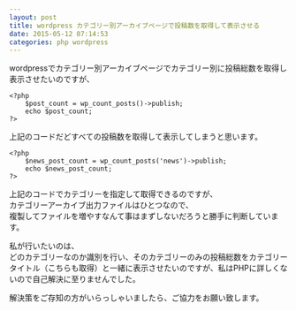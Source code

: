 ```yaml
---
layout: post
title: wordpress カテゴリー別アーカイブページで投稿数を取得して表示させる
date: 2015-05-12 07:14:53
categories: php wordpress
---
```

<p>wordpressでカテゴリー別アーカイブページでカテゴリー別に投稿総数を取得し表示させたいのですが、</p>

<pre><code>&lt;?php 
    $post_count = wp_count_posts()-&gt;publish; 
    echo $post_count;
?&gt;
</code></pre>

<p>上記のコードだどすべての投稿数を取得して表示してしまうと思います。</p>

<pre><code>&lt;?php 
    $news_post_count = wp_count_posts('news')-&gt;publish; 
    echo $news_post_count;
?&gt;
</code></pre>

<p>上記のコードでカテゴリーを指定して取得できるのですが、<br>
カテゴリーアーカイブ出力ファイルはひとつなので、<br>
複製してファイルを増やすなんて事はまずしないだろうと勝手に判断しています。</p>

<p>私が行いたいのは、<br>
どのカテゴリーなのか識別を行い、そのカテゴリーのみの投稿総数をカテゴリータイトル（こちらも取得）と一緒に表示させたいのですが、私はPHPに詳しくないので自己解決に至りませんでした。</p>

<p>解決策をご存知の方がいらっしゃいましたら、ご協力をお願い致します。</p>
